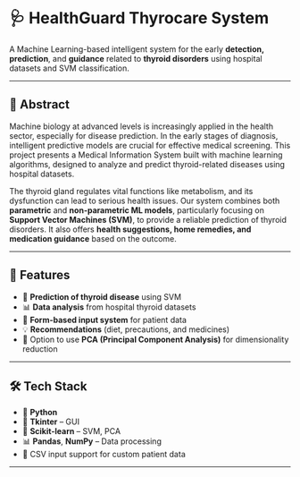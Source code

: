 # 🩺 HealthGuard Thyrocare System

A Machine Learning-based intelligent system for the early **detection, prediction**, and **guidance** related to **thyroid disorders** using hospital datasets and SVM classification.

---

## 📘 Abstract

Machine biology at advanced levels is increasingly applied in the health sector, especially for disease prediction. In the early stages of diagnosis, intelligent predictive models are crucial for effective medical screening. This project presents a Medical Information System built with machine learning algorithms, designed to analyze and predict thyroid-related diseases using hospital datasets.

The thyroid gland regulates vital functions like metabolism, and its dysfunction can lead to serious health issues. Our system combines both **parametric** and **non-parametric ML models**, particularly focusing on **Support Vector Machines (SVM)**, to provide a reliable prediction of thyroid disorders. It also offers **health suggestions, home remedies, and medication guidance** based on the outcome.

---

## 🧠 Features

- 🧪 **Prediction of thyroid disease** using SVM
- 📊 **Data analysis** from hospital thyroid datasets
- 🧾 **Form-based input system** for patient data
- 💡 **Recommendations** (diet, precautions, and medicines)
- 🧠 Option to use **PCA (Principal Component Analysis)** for dimensionality reduction

---

## 🛠️ Tech Stack

- 🐍 **Python**
- 📘 **Tkinter** – GUI
- 🧠 **Scikit-learn** – SVM, PCA
- 📊 **Pandas**, **NumPy** – Data processing
- 🧾 CSV input support for custom patient data

---



